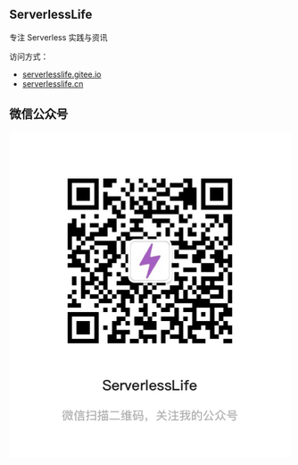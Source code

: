## ServerlessLife
专注 Serverless 实践与资讯

访问方式：
* [serverlesslife.gitee.io](https://serverlesslife.gitee.io/)
* [serverlesslife.cn](https://serverlesslife.cn)

## 微信公众号

![wechat](https://github.com/serverlesslife-cn/serverlesslife/blob/master/static/images/wechat.jpeg)
